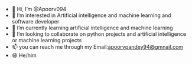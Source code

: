 - 👋 Hi, I’m @Apoorv094
- 👀 I’m interested in Artificial intelligence and machine learning and software developer
- 🌱 I’m currently learning artificial intelligence and machine learning
- 💞️ I’m looking to collaborate on python projects and artificial intelligence or machine learning projects 
- 📫 you can reach me through my Email:apoorvpandey94@gmnail.com
- 😄 He/him

<!---
Apoorv094/Apoorv094 is a ✨ special ✨ repository because its `README.md` (this file) appears on your GitHub profile.
You can click the Preview link to take a look at your changes.
--->
